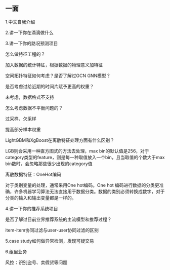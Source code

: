 ## 一面

1.中文自我介绍

2.讲一下你在滴滴做什么

3.讲一下你的路况预测项目

怎么做特征工程的？

加入数据的统计特征，根据数据的物理意义加特征

空间拓扑特征如何考虑？是否了解过GCN GNN模型？

是否考虑过给近期的时间片赋予更高的权重？

未考虑，数据格式不支持

怎么考虑数据不平衡问题的？

过采样、欠采样

提高部分样本权重

LightGBM和XgBoost在离散特征处理方面有什么区别？

LGB则会采用一种直方图式的方法去处理，max bin的默认值是256，对于category类型的feature，则是每一种取值放入一个bin，且当取值的个数大于max bin数时，会忽略那些很少出现的category值

离散数据特征：OneHot编码

对于类别变量的处理，通常采用One hot编码。One hot 编码进行数据的分类更准确，许多机器学习算法无法直接用于数据分类。数据的类别必须转换成数字，对于分类的输入和输出变量都是一样的。

4.讲一下你的推荐系统项目

是否了解过目前业界推荐系统的主流模型和推荐过程？

item-item协同过滤与user-user协同过滤的区别

5.case study如何做异常检测，发现可疑交易

6.组里业务

风控：识别盗号、卖假货等问题